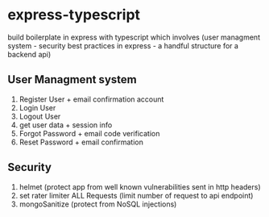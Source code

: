 # express-typescript

build boilerplate in express with typescript which involves (user managment system - security best practices in express - a handful structure for a backend api)

## User Managment system
1. Register User + email confirmation account
2. Login User
3. Logout User
4. get user data + session info
5. Forgot Password + email code verification
6. Reset Password + email confirmation

## Security
1. helmet (protect app from well known vulnerabilities sent in http headers)
2. set rater limiter ALL Requests (limit number of request to api endpoint)
3. mongoSanitize (protect from NoSQL injections)
